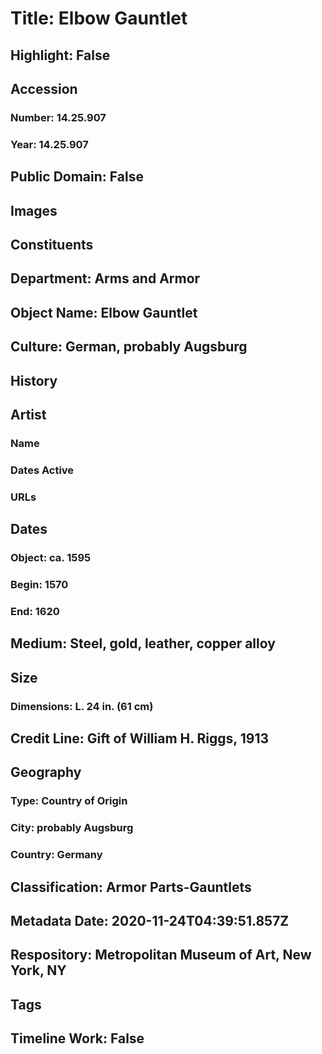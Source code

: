 # Title: Elbow Gauntlet
## Highlight: False
## Accession
### Number: 14.25.907
### Year: 14.25.907
## Public Domain: False
## Images
## Constituents
## Department: Arms and Armor
## Object Name: Elbow Gauntlet
## Culture: German, probably Augsburg
## History
## Artist
### Name
### Dates Active
### URLs
## Dates
### Object: ca. 1595
### Begin: 1570
### End: 1620
## Medium: Steel, gold, leather, copper alloy
## Size
### Dimensions: L. 24 in. (61 cm)
## Credit Line: Gift of William H. Riggs, 1913
## Geography
### Type: Country of Origin
### City: probably Augsburg
### Country: Germany
## Classification: Armor Parts-Gauntlets
## Metadata Date: 2020-11-24T04:39:51.857Z
## Respository: Metropolitan Museum of Art, New York, NY
## Tags
## Timeline Work: False